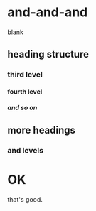 # and-and-and
blank
## heading structure
### third level
#### fourth level
##### and so on
## more headings
### and levels
# OK
that's good.
